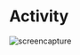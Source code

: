 # Activity

![screencapture](https://github.com/rakib-38/Activity/assets/142977968/b78016aa-e631-432a-97a9-12a97a225dce)
